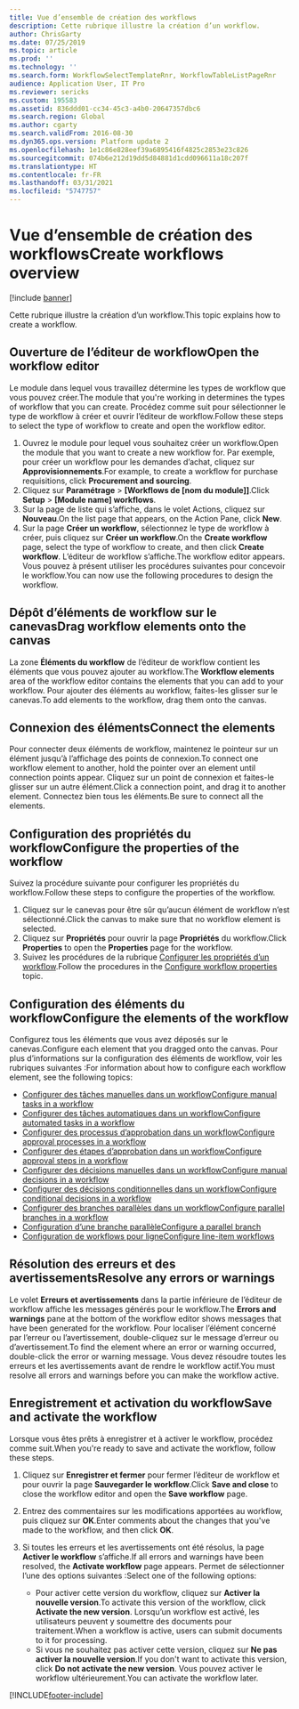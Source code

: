 ```yaml
---
title: Vue d’ensemble de création des workflows
description: Cette rubrique illustre la création d’un workflow.
author: ChrisGarty
ms.date: 07/25/2019
ms.topic: article
ms.prod: ''
ms.technology: ''
ms.search.form: WorkflowSelectTemplateRnr, WorkflowTableListPageRnr
audience: Application User, IT Pro
ms.reviewer: sericks
ms.custom: 195583
ms.assetid: 836ddd01-cc34-45c3-a4b0-20647357dbc6
ms.search.region: Global
ms.author: cgarty
ms.search.validFrom: 2016-08-30
ms.dyn365.ops.version: Platform update 2
ms.openlocfilehash: 1e1c86e828eef39a6895416f4825c2853e23c826
ms.sourcegitcommit: 074b6e212d19dd5d84881d1cdd096611a18c207f
ms.translationtype: HT
ms.contentlocale: fr-FR
ms.lasthandoff: 03/31/2021
ms.locfileid: "5747757"
---
```

# <a name="create-workflows-overview"></a><span data-ttu-id="56898-103">Vue d’ensemble de création des workflows</span><span class="sxs-lookup"><span data-stu-id="56898-103">Create workflows overview</span></span>

[!include [banner](../includes/banner.md)]

<span data-ttu-id="56898-104">Cette rubrique illustre la création d’un workflow.</span><span class="sxs-lookup"><span data-stu-id="56898-104">This topic explains how to create a workflow.</span></span>

## <a name="open-the-workflow-editor"></a><span data-ttu-id="56898-105">Ouverture de l’éditeur de workflow</span><span class="sxs-lookup"><span data-stu-id="56898-105">Open the workflow editor</span></span>

<span data-ttu-id="56898-106">Le module dans lequel vous travaillez détermine les types de workflow que vous pouvez créer.</span><span class="sxs-lookup"><span data-stu-id="56898-106">The module that you're working in determines the types of workflow that you can create.</span></span> <span data-ttu-id="56898-107">Procédez comme suit pour sélectionner le type de workflow à créer et ouvrir l’éditeur de workflow.</span><span class="sxs-lookup"><span data-stu-id="56898-107">Follow these steps to select the type of workflow to create and open the workflow editor.</span></span>

1. <span data-ttu-id="56898-108">Ouvrez le module pour lequel vous souhaitez créer un workflow.</span><span class="sxs-lookup"><span data-stu-id="56898-108">Open the module that you want to create a new workflow for.</span></span> <span data-ttu-id="56898-109">Par exemple, pour créer un workflow pour les demandes d’achat, cliquez sur **Approvisionnements**.</span><span class="sxs-lookup"><span data-stu-id="56898-109">For example, to create a workflow for purchase requisitions, click **Procurement and sourcing**.</span></span>
2. <span data-ttu-id="56898-110">Cliquez sur **Paramétrage** &gt; **\[Workflows de [nom du module]\]**.</span><span class="sxs-lookup"><span data-stu-id="56898-110">Click **Setup** &gt; **\[Module name\] workflows**.</span></span>
3. <span data-ttu-id="56898-111">Sur la page de liste qui s’affiche, dans le volet Actions, cliquez sur **Nouveau**.</span><span class="sxs-lookup"><span data-stu-id="56898-111">On the list page that appears, on the Action Pane, click **New**.</span></span>
4. <span data-ttu-id="56898-112">Sur la page **Créer un workflow**, sélectionnez le type de workflow à créer, puis cliquez sur **Créer un workflow**.</span><span class="sxs-lookup"><span data-stu-id="56898-112">On the **Create workflow** page, select the type of workflow to create, and then click **Create workflow**.</span></span> <span data-ttu-id="56898-113">L’éditeur de workflow s’affiche.</span><span class="sxs-lookup"><span data-stu-id="56898-113">The workflow editor appears.</span></span> <span data-ttu-id="56898-114">Vous pouvez à présent utiliser les procédures suivantes pour concevoir le workflow.</span><span class="sxs-lookup"><span data-stu-id="56898-114">You can now use the following procedures to design the workflow.</span></span>

## <a name="drag-workflow-elements-onto-the-canvas"></a><span data-ttu-id="56898-115">Dépôt d’éléments de workflow sur le canevas</span><span class="sxs-lookup"><span data-stu-id="56898-115">Drag workflow elements onto the canvas</span></span>

<span data-ttu-id="56898-116">La zone **Éléments du workflow** de l’éditeur de workflow contient les éléments que vous pouvez ajouter au workflow.</span><span class="sxs-lookup"><span data-stu-id="56898-116">The **Workflow elements** area of the workflow editor contains the elements that you can add to your workflow.</span></span> <span data-ttu-id="56898-117">Pour ajouter des éléments au workflow, faites-les glisser sur le canevas.</span><span class="sxs-lookup"><span data-stu-id="56898-117">To add elements to the workflow, drag them onto the canvas.</span></span>

## <a name="connect-the-elements"></a><span data-ttu-id="56898-118">Connexion des éléments</span><span class="sxs-lookup"><span data-stu-id="56898-118">Connect the elements</span></span>

<span data-ttu-id="56898-119">Pour connecter deux éléments de workflow, maintenez le pointeur sur un élément jusqu’à l’affichage des points de connexion.</span><span class="sxs-lookup"><span data-stu-id="56898-119">To connect one workflow element to another, hold the pointer over an element until connection points appear.</span></span> <span data-ttu-id="56898-120">Cliquez sur un point de connexion et faites-le glisser sur un autre élément.</span><span class="sxs-lookup"><span data-stu-id="56898-120">Click a connection point, and drag it to another element.</span></span> <span data-ttu-id="56898-121">Connectez bien tous les éléments.</span><span class="sxs-lookup"><span data-stu-id="56898-121">Be sure to connect all the elements.</span></span>

## <a name="configure-the-properties-of-the-workflow"></a><span data-ttu-id="56898-122">Configuration des propriétés du workflow</span><span class="sxs-lookup"><span data-stu-id="56898-122">Configure the properties of the workflow</span></span>

<span data-ttu-id="56898-123">Suivez la procédure suivante pour configurer les propriétés du workflow.</span><span class="sxs-lookup"><span data-stu-id="56898-123">Follow these steps to configure the properties of the workflow.</span></span>

1. <span data-ttu-id="56898-124">Cliquez sur le canevas pour être sûr qu’aucun élément de workflow n’est sélectionné.</span><span class="sxs-lookup"><span data-stu-id="56898-124">Click the canvas to make sure that no workflow element is selected.</span></span>
2. <span data-ttu-id="56898-125">Cliquez sur **Propriétés** pour ouvrir la page **Propriétés** du workflow.</span><span class="sxs-lookup"><span data-stu-id="56898-125">Click **Properties** to open the **Properties** page for the workflow.</span></span>
3. <span data-ttu-id="56898-126">Suivez les procédures de la rubrique [Configurer les propriétés d’un workflow](configure-workflow-properties.md).</span><span class="sxs-lookup"><span data-stu-id="56898-126">Follow the procedures in the [Configure workflow properties](configure-workflow-properties.md) topic.</span></span>

## <a name="configure-the-elements-of-the-workflow"></a><span data-ttu-id="56898-127">Configuration des éléments du workflow</span><span class="sxs-lookup"><span data-stu-id="56898-127">Configure the elements of the workflow</span></span>

<span data-ttu-id="56898-128">Configurez tous les éléments que vous avez déposés sur le canevas.</span><span class="sxs-lookup"><span data-stu-id="56898-128">Configure each element that you dragged onto the canvas.</span></span> <span data-ttu-id="56898-129">Pour plus d’informations sur la configuration des éléments de workflow, voir les rubriques suivantes :</span><span class="sxs-lookup"><span data-stu-id="56898-129">For information about how to configure each workflow element, see the following topics:</span></span>

- [<span data-ttu-id="56898-130">Configurer des tâches manuelles dans un workflow</span><span class="sxs-lookup"><span data-stu-id="56898-130">Configure manual tasks in a workflow</span></span>](configure-manual-task-workflow.md)
- [<span data-ttu-id="56898-131">Configurer des tâches automatiques dans un workflow</span><span class="sxs-lookup"><span data-stu-id="56898-131">Configure automated tasks in a workflow</span></span>](configure-automated-task-workflow.md)
- [<span data-ttu-id="56898-132">Configurer des processus d’approbation dans un workflow</span><span class="sxs-lookup"><span data-stu-id="56898-132">Configure approval processes in a workflow</span></span>](configure-approval-process-workflow.md)
- [<span data-ttu-id="56898-133">Configurer des étapes d’approbation dans un workflow</span><span class="sxs-lookup"><span data-stu-id="56898-133">Configure approval steps in a workflow</span></span>](configure-approval-step-workflow.md)
- [<span data-ttu-id="56898-134">Configurer des décisions manuelles dans un workflow</span><span class="sxs-lookup"><span data-stu-id="56898-134">Configure manual decisions in a workflow</span></span>](configure-manual-decision-workflow.md)
- [<span data-ttu-id="56898-135">Configurer des décisions conditionnelles dans un workflow</span><span class="sxs-lookup"><span data-stu-id="56898-135">Configure conditional decisions in a workflow</span></span>](configure-conditional-decision-workflow.md)
- [<span data-ttu-id="56898-136">Configurer des branches parallèles dans un workflow</span><span class="sxs-lookup"><span data-stu-id="56898-136">Configure parallel branches in a workflow</span></span>](configure-parallel-activity-workflow.md)
- [<span data-ttu-id="56898-137">Configuration d’une branche parallèle</span><span class="sxs-lookup"><span data-stu-id="56898-137">Configure a parallel branch</span></span>](configure-parallel-branch-workflow.md)
- [<span data-ttu-id="56898-138">Configuration de workflows pour ligne</span><span class="sxs-lookup"><span data-stu-id="56898-138">Configure line-item workflows</span></span>](configure-line-item-workflow.md)

## <a name="resolve-any-errors-or-warnings"></a><span data-ttu-id="56898-139">Résolution des erreurs et des avertissements</span><span class="sxs-lookup"><span data-stu-id="56898-139">Resolve any errors or warnings</span></span>

<span data-ttu-id="56898-140">Le volet **Erreurs et avertissements** dans la partie inférieure de l’éditeur de workflow affiche les messages générés pour le workflow.</span><span class="sxs-lookup"><span data-stu-id="56898-140">The **Errors and warnings** pane at the bottom of the workflow editor shows messages that have been generated for the workflow.</span></span> <span data-ttu-id="56898-141">Pour localiser l’élément concerné par l’erreur ou l’avertissement, double-cliquez sur le message d’erreur ou d’avertissement.</span><span class="sxs-lookup"><span data-stu-id="56898-141">To find the element where an error or warning occurred, double-click the error or warning message.</span></span> <span data-ttu-id="56898-142">Vous devez résoudre toutes les erreurs et les avertissements avant de rendre le workflow actif.</span><span class="sxs-lookup"><span data-stu-id="56898-142">You must resolve all errors and warnings before you can make the workflow active.</span></span>

## <a name="save-and-activate-the-workflow"></a><span data-ttu-id="56898-143">Enregistrement et activation du workflow</span><span class="sxs-lookup"><span data-stu-id="56898-143">Save and activate the workflow</span></span>

<span data-ttu-id="56898-144">Lorsque vous êtes prêts à enregistrer et à activer le workflow, procédez comme suit.</span><span class="sxs-lookup"><span data-stu-id="56898-144">When you're ready to save and activate the workflow, follow these steps.</span></span>

1. <span data-ttu-id="56898-145">Cliquez sur **Enregistrer et fermer** pour fermer l’éditeur de workflow et pour ouvrir la page **Sauvegarder le workflow**.</span><span class="sxs-lookup"><span data-stu-id="56898-145">Click **Save and close** to close the workflow editor and open the **Save workflow** page.</span></span>
2. <span data-ttu-id="56898-146">Entrez des commentaires sur les modifications apportées au workflow, puis cliquez sur **OK**.</span><span class="sxs-lookup"><span data-stu-id="56898-146">Enter comments about the changes that you've made to the workflow, and then click **OK**.</span></span>
3. <span data-ttu-id="56898-147">Si toutes les erreurs et les avertissements ont été résolus, la page **Activer le workflow** s’affiche.</span><span class="sxs-lookup"><span data-stu-id="56898-147">If all errors and warnings have been resolved, the **Activate workflow** page appears.</span></span> <span data-ttu-id="56898-148">Permet de sélectionner l’une des options suivantes :</span><span class="sxs-lookup"><span data-stu-id="56898-148">Select one of the following options:</span></span>

    - <span data-ttu-id="56898-149">Pour activer cette version du workflow, cliquez sur **Activer la nouvelle version**.</span><span class="sxs-lookup"><span data-stu-id="56898-149">To activate this version of the workflow, click **Activate the new version**.</span></span> <span data-ttu-id="56898-150">Lorsqu’un workflow est activé, les utilisateurs peuvent y soumettre des documents pour traitement.</span><span class="sxs-lookup"><span data-stu-id="56898-150">When a workflow is active, users can submit documents to it for processing.</span></span>
    - <span data-ttu-id="56898-151">Si vous ne souhaitez pas activer cette version, cliquez sur **Ne pas activer la nouvelle version**.</span><span class="sxs-lookup"><span data-stu-id="56898-151">If you don't want to activate this version, click **Do not activate the new version**.</span></span> <span data-ttu-id="56898-152">Vous pouvez activer le workflow ultérieurement.</span><span class="sxs-lookup"><span data-stu-id="56898-152">You can activate the workflow later.</span></span>


[!INCLUDE[footer-include](../../../includes/footer-banner.md)]